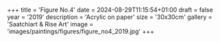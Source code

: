 +++
title = 'Figure No.4'
date = 2024-08-29T11:15:54+01:00
draft = false
year = '2019'
description = 'Acrylic on paper'
size = '30x30cm'
gallery = 'Saatchiart & Rise Art'
image = 'images/paintings/figures/figure_no4_2019.jpg'
+++
